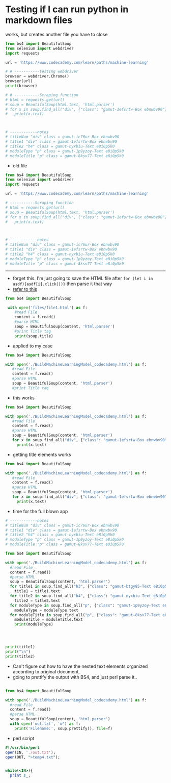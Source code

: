 # Testing if I can run python in markdown files
works, but creates another file you have to close

```python
from bs4 import BeautifulSoup
from selenium import webdriver
import requests

url = 'https://www.codecademy.com/learn/paths/machine-learning'

# # -----------testing webdriver
browser = webdriver.Chrome()
browser(url)
print(browser)

# # -----------Scraping function
# html = requests.get(url)
# soup = BeautifulSoup(html.text, 'html.parser')
# for x in soup.find_all("div", {"class": "gamut-1efsrtw-Box ebnwbv90"}):
#   print(x.text)



# ------------notes
# titleNum "div" class = gamut-ic76ur-Box ebnwbv90
# title1 "div" class = gamut-1efsrtw-Box ebnwbv90
# title2 "h4" class = gamut-nyxbiu-Text e8i0p5k0
# moduleType "p" class = gamut-1p9yzoy-Text e8i0p5k0
# moduleTitle "p" class = gamut-8ksv77-Text e8i0p5k0

```

- old file

```python
from bs4 import BeautifulSoup
from selenium import webdriver
import requests

url = 'https://www.codecademy.com/learn/paths/machine-learning'

# -----------Scraping function
# html = requests.get(url)
# soup = BeautifulSoup(html.text, 'html.parser')
# for x in soup.find_all("div", {"class": "gamut-1efsrtw-Box ebnwbv90"}):
#   print(x.text)



# ------------notes
# titleNum "div" class = gamut-ic76ur-Box ebnwbv90
# title1 "div" class = gamut-1efsrtw-Box ebnwbv90
# title2 "h4" class = gamut-nyxbiu-Text e8i0p5k0
# moduleType "p" class = gamut-1p9yzoy-Text e8i0p5k0
# moduleTitle "p" class = gamut-8ksv77-Text e8i0p5k0
```


---


- forget this.  I'm just going to save the HTML file after `for (let i in asdf){asdf[i].click())}` then parse it that way
- [refer to this](https://pytutorial.com/parse-html-file-beautifulsoup)

```python
from bs4 import BeautifulSoup

 with open('files/file1.html') as f:
    #read File
    content = f.read()
    #parse HTML
    soup = BeautifulSoup(content, 'html.parser')
    #print Title tag
    print(soup.title)
```

- applied to my case

```python
from bs4 import BeautifulSoup

with open('./BuildMachineLearningModel_codecademy.html') as f:
   #read File
   content = f.read()
   #parse HTML
   soup = BeautifulSoup(content, 'html.parser')
   #print Title tag
```

- this works

```python
from bs4 import BeautifulSoup

with open('./BuildMachineLearningModel_codecademy.html') as f:
   #read File
   content = f.read()
   #parse HTML
   soup = BeautifulSoup(content, 'html.parser')
   for x in soup.find_all("div", {"class": "gamut-1efsrtw-Box ebnwbv90"}):
     print(x.text)
```

- getting title elements works
```python
from bs4 import BeautifulSoup

with open('./BuildMachineLearningModel_codecademy.html') as f:
   #read File
   content = f.read()
   #parse HTML
   soup = BeautifulSoup(content, 'html.parser')
   for x in soup.find_all("div", {"class": "gamut-1efsrtw-Box ebnwbv90"}):
     print(x.text)
```

- time for the full blown app

```python
# ------------notes
# titleNum "div" class = gamut-ic76ur-Box ebnwbv90
# title1 "div" class = gamut-1efsrtw-Box ebnwbv90
# title2 "h4" class = gamut-nyxbiu-Text e8i0p5k0
# moduleType "p" class = gamut-1p9yzoy-Text e8i0p5k0
# moduleTitle "p" class = gamut-8ksv77-Text e8i0p5k0

from bs4 import BeautifulSoup

with open('./BuildMachineLearningModel_codecademy.html') as f:
  #read File
  content = f.read()
  #parse HTML
  soup = BeautifulSoup(content, 'html.parser')
  for title1 in soup.find_all("h3", {"class": "gamut-btgy85-Text e8i0p5k0"}):
    title1 = title1.text
  for title2 in soup.find_all("h4", {"class": "gamut-nyxbiu-Text e8i0p5k0"}):
    title2 = title2.text
  for moduleType in soup.find_all("p", {"class": "gamut-1p9yzoy-Text e8i0p5k0"}):
    moduleType = moduleType.text
  for moduleTitle in soup.find_all("p", {"class": "gamut-8ksv77-Text e8i0p5k0"}):
    moduleTitle = moduleTitle.text
    print(moduleType)




print(title1)
print("\n")
print(title2)

```

- Can't figure out how to have the nested text elements organized according to original document,
- going to prettify the output with BS4, and just perl parse it..

```python

from bs4 import BeautifulSoup

with open('./BuildMachineLearningModel_codecademy.html') as f:
  #read File
  content = f.read()
  #parse HTML
  soup = BeautifulSoup(content, 'html.parser')
  with open('out.txt', 'w') as f:
    print('Filename:', soup.prettify(), file=f)
```

- perl script
```perl
#!/usr/bin/perl
open(IN, './out.txt');
open(OUT, ">temp4.txt");


while(<IN>){
  print $_;

```